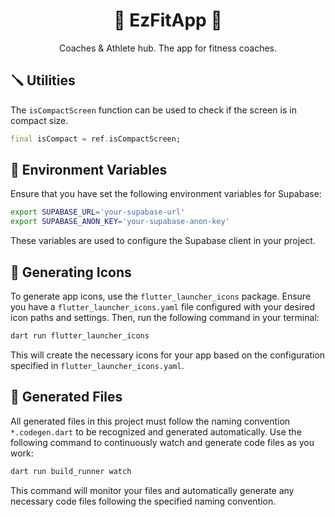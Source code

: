 <h1 style="text-align:center;">🏅 EzFitApp 🏅</h1>
<p style="text-align:center;">
Coaches & Athlete hub. 
The app for fitness coaches.
</p>


## 🪛 Utilities

The `isCompactScreen` function can be used to check if the screen is in compact size.

```dart
final isCompact = ref.isCompactScreen;
```

## 🌳 Environment Variables

Ensure that you have set the following environment variables for Supabase:

```sh
export SUPABASE_URL='your-supabase-url'
export SUPABASE_ANON_KEY='your-supabase-anon-key'
```

These variables are used to configure the Supabase client in your project.

## 🙂 Generating Icons

To generate app icons, use the `flutter_launcher_icons` package. Ensure you have a `flutter_launcher_icons.yaml` file configured with your desired icon paths and settings. Then, run the following command in your terminal:

```sh
dart run flutter_launcher_icons
```

This will create the necessary icons for your app based on the configuration specified in `flutter_launcher_icons.yaml`.

## 📁 Generated Files

All generated files in this project must follow the naming convention `*.codegen.dart` to be recognized and generated automatically. Use the following command to continuously watch and generate code files as you work:

```sh
dart run build_runner watch
```

This command will monitor your files and automatically generate any necessary code files following the specified naming convention.
